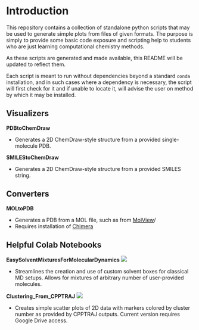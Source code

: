 # Introduction

This repository contains a collection of standalone python scripts that may be used to generate simple plots from files of given formats.
The purpose is simply to provide some basic code exposure and scripting help to students who are just learning computational chemistry methods.

As these scripts are generated and made available, this README will be updated to reflect them.

Each script is meant to run without dependencies beyond a standard `conda` installation, and in such cases where a dependency is necessary, 
the script will first check for it and if unable to locate it, will advise the user on method by which it may be installed.

## Visualizers

**PDBtoChemDraw**
- Generates a 2D ChemDraw-style structure from a provided single-molecule PDB.

**SMILEStoChemDraw**
- Generates a 2D ChemDraw-style structure from a provided SMILES string.

## Converters

**MOLtoPDB**
- Generates a PDB from a MOL file, such as from [MolView](https://molview.org)/
- Requires installation of [Chimera](https://www.cgl.ucsf.edu/chimera/)

## Helpful Colab Notebooks
**EasySolventMixturesForMolecularDynamics** [<img src="https://colab.research.google.com/assets/colab-badge.svg">](https://colab.research.google.com/github/markahix/CompChemUtilities/blob/main/HelpfulColabNotebooks/EasySolventMixturesForMolecularDynamics.ipynb)
- Streamlines the creation and use of custom solvent boxes for classical MD setups.  Allows for mixtures of arbitrary number of user-provided molecules.

**Clustering_From_CPPTRAJ** [<img src="https://colab.research.google.com/assets/colab-badge.svg">](https://colab.research.google.com/github/markahix/CompChemUtilities/blob/main/HelpfulColabNotebooks/Clustering_From_CPPTRAJ.ipynb)
- Creates simple scatter plots of 2D data with markers colored by cluster number as provided by CPPTRAJ outputs.  Current version requires Google Drive access.
